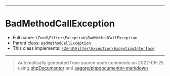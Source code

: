 ***

# BadMethodCallException

* Full name: `\Zend\Filter\Exception\BadMethodCallException`
* Parent class: [`BadMethodCallException`](../../../BadMethodCallException.md)
* This class implements:
  [`\Zend\Filter\Exception\ExceptionInterface`](./ExceptionInterface.md)

***
> Automatically generated from source code comments on 2022-06-25 using [phpDocumentor](http://www.phpdoc.org/) and [saggre/phpdocumentor-markdown](https://github.com/Saggre/phpDocumentor-markdown)
